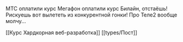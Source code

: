 МТС оплатили курс
Мегафон оплатили курс
Билайн, отстаёшь! Рискуешь вот вылететь из конкурентной гонки!
Про Теле2 вообще молчу...

[[Курс Хардкорная веб-разработка]]
[[types/Пост]]
